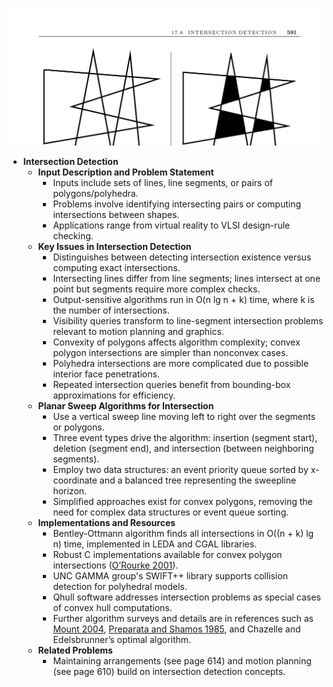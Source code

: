 ![ADM-ch17-geometry-intersections](ADM-ch17-geometry-intersections.best.png)

- **Intersection Detection**
  - **Input Description and Problem Statement**
    - Inputs include sets of lines, line segments, or pairs of polygons/polyhedra.
    - Problems involve identifying intersecting pairs or computing intersections between shapes.
    - Applications range from virtual reality to VLSI design-rule checking.
  - **Key Issues in Intersection Detection**
    - Distinguishes between detecting intersection existence versus computing exact intersections.
    - Intersecting lines differ from line segments; lines intersect at one point but segments require more complex checks.
    - Output-sensitive algorithms run in O(n lg n + k) time, where k is the number of intersections.
    - Visibility queries transform to line-segment intersection problems relevant to motion planning and graphics.
    - Convexity of polygons affects algorithm complexity; convex polygon intersections are simpler than nonconvex cases.
    - Polyhedra intersections are more complicated due to possible interior face penetrations.
    - Repeated intersection queries benefit from bounding-box approximations for efficiency.
  - **Planar Sweep Algorithms for Intersection**
    - Use a vertical sweep line moving left to right over the segments or polygons.
    - Three event types drive the algorithm: insertion (segment start), deletion (segment end), and intersection (between neighboring segments).
    - Employ two data structures: an event priority queue sorted by x-coordinate and a balanced tree representing the sweepline horizon.
    - Simplified approaches exist for convex polygons, removing the need for complex data structures or event queue sorting.
  - **Implementations and Resources**
    - Bentley-Ottmann algorithm finds all intersections in O((n + k) lg n) time, implemented in LEDA and CGAL libraries.
    - Robust C implementations available for convex polygon intersections ([O’Rourke 2001](#)).
    - UNC GAMMA group's SWIFT++ library supports collision detection for polyhedral models.
    - Qhull software addresses intersection problems as special cases of convex hull computations.
    - Further algorithm surveys and details are in references such as [Mount 2004](#), [Preparata and Shamos 1985](#), and Chazelle and Edelsbrunner’s optimal algorithm.
  - **Related Problems**
    - Maintaining arrangements (see page 614) and motion planning (see page 610) build on intersection detection concepts.
